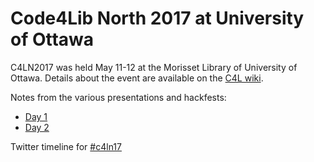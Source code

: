 # Code4Lib North 2017 at University of Ottawa

C4LN2017 was held May 11-12 at the Morisset Library of University of Ottawa. Details about the event are available on the [C4L wiki](https://wiki.code4lib.org/North#Code4Lib_North:_the_Eighth._University_of_Ottawa_May_11-12.2C_2017).

Notes from the various presentations and hackfests:
  
- [Day 1](day1.md)
- [Day 2](day2.md)

Twitter timeline for [#c4ln17](https://twitter.com/search?q=%23c4ln17)
